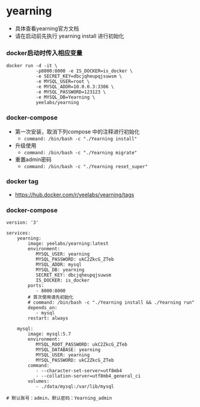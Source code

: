 # yearning

- 具体查看yearning官方文档
- 请在启动前先执行 yearning install 进行初始化

### docker启动时传入相应变量
```
docker run -d -it \
           -p8000:8000 -e IS_DOCKER=is_docker \
           -e SECRET_KEY=dbcjqheupqjsuwsm \
           -e MYSQL_USER=root \
           -e MYSQL_ADDR=10.0.0.3:3306 \
           -e MYSQL_PASSWORD=123123 \
           -e MYSQL_DB=Yearning \
           yeelabs/yearning
```

### docker-compose
- 第一次安装，取消下列compose 中的注释进行初始化
  - `command: /bin/bash -c "./Yearning install"`
- 升级使用
  - `command: /bin/bash -c "./Yearning migrate"`
- 重置admin密码
  - `command: /bin/bash -c "./Yearning reset_super"`

### docker tag
  - https://hub.docker.com/r/yeelabs/yearning/tags

### docker-compose
```
version: '3'

services:
    yearning:
        image: yeelabs/yearning:latest
        environment:
           MYSQL_USER: yearning
           MYSQL_PASSWORD: ukC2ZkcG_ZTeb
           MYSQL_ADDR: mysql
           MYSQL_DB: yearning
           SECRET_KEY: dbcjqheupqjsuwsm
           IS_DOCKER: is_docker
        ports:
           - 8000:8000
        # 首次使用请先初始化
        # command: /bin/bash -c "./Yearning install && ./Yearning run"
        depends_on:
           - mysql
        restart: always

    mysql:
        image: mysql:5.7
        environment:
           MYSQL_ROOT_PASSWORD: ukC2ZkcG_ZTeb
           MYSQL_DATABASE: yearning
           MYSQL_USER: yearning
           MYSQL_PASSWORD: ukC2ZkcG_ZTeb
        command:
           - --character-set-server=utf8mb4
           - --collation-server=utf8mb4_general_ci
        volumes:
           - ./data/mysql:/var/lib/mysql

# 默认账号：admin，默认密码：Yearning_admin
```
